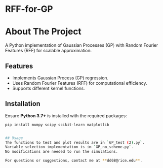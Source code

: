 # RFF-for-GP
# About The Project
A Python implementation of Gaussian Processes (GP) with Random Fourier Features (RFF) for scalable approximation.

## Features
- Implements Gaussian Process (GP) regression.
- Uses Random Fourier Features (RFF) for computational efficiency.
- Supports different kernel functions.


## Installation
Ensure **Python 3.7+** is installed with the required packages:
```bash
pip install numpy scipy scikit-learn matplotlib


## Usage  
The functions to test and plot results are in `GP_test (2).py`.  
Variable selection implementation is in `GP_no_scheme.py`.  
No modifications are needed to run the simulations.  

For questions or suggestions, contact me at **dd68@rice.edu**.  
